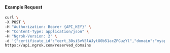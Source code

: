 <!-- Code generated for API Clients. DO NOT EDIT. -->

#### Example Request

```bash
curl \
-X POST \
-H "Authorization: Bearer {API_KEY}" \
-H "Content-Type: application/json" \
-H "Ngrok-Version: 2" \
-d '{"certificate_id":"cert_30si5vV5lWJytO0b51acZFGuzYl","domain":"myapp.mydomain.com","region":"us"}' \
https://api.ngrok.com/reserved_domains
```
